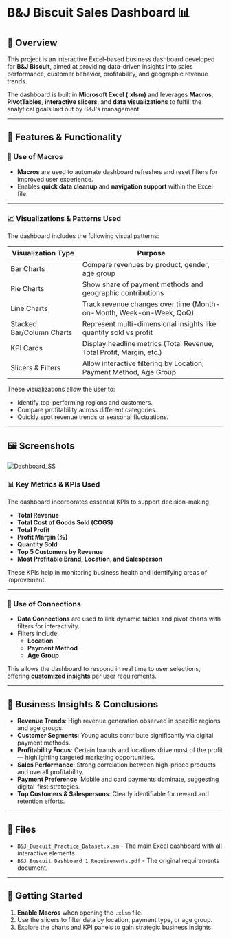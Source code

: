 # B&J Biscuit Sales Dashboard 📊

## 🚀 Overview

This project is an interactive Excel-based business dashboard developed for **B&J Biscuit**, aimed at providing data-driven insights into sales performance, customer behavior, profitability, and geographic revenue trends.

The dashboard is built in **Microsoft Excel (.xlsm)** and leverages **Macros**, **PivotTables**, **interactive slicers**, and **data visualizations** to fulfill the analytical goals laid out by B&J's management.

---

## 🔧 Features & Functionality

### 🧠 Use of Macros
- **Macros** are used to automate dashboard refreshes and reset filters for improved user experience.
- Enables **quick data cleanup** and **navigation support** within the Excel file.

---

### 📈 Visualizations & Patterns Used

The dashboard includes the following visual patterns:

| Visualization Type       | Purpose                                                                 |
|--------------------------|-------------------------------------------------------------------------|
| Bar Charts               | Compare revenues by product, gender, age group                          |
| Pie Charts               | Show share of payment methods and geographic contributions              |
| Line Charts              | Track revenue changes over time (Month-on-Month, Week-on-Week, QoQ)     |
| Stacked Bar/Column Charts| Represent multi-dimensional insights like quantity sold vs profit       |
| KPI Cards                | Display headline metrics (Total Revenue, Total Profit, Margin, etc.)    |
| Slicers & Filters        | Allow interactive filtering by Location, Payment Method, Age Group      |

These visualizations allow the user to:
- Identify top-performing regions and customers.
- Compare profitability across different categories.
- Quickly spot revenue trends or seasonal fluctuations.

---
## 🖼️ Screenshots

![Dashboard_SS](https://github.com/user-attachments/assets/f3a519c1-8fd2-4aab-93bd-63d32e568397)


### 📊 Key Metrics & KPIs Used

The dashboard incorporates essential KPIs to support decision-making:

- **Total Revenue**
- **Total Cost of Goods Sold (COGS)**
- **Total Profit**
- **Profit Margin (%)**
- **Quantity Sold**
- **Top 5 Customers by Revenue**
- **Most Profitable Brand, Location, and Salesperson**

These KPIs help in monitoring business health and identifying areas of improvement.

---

### 🔗 Use of Connections

- **Data Connections** are used to link dynamic tables and pivot charts with filters for interactivity.
- Filters include:
  - **Location**
  - **Payment Method**
  - **Age Group**

This allows the dashboard to respond in real time to user selections, offering **customized insights** per user requirements.

---


## 📌 Business Insights & Conclusions

- **Revenue Trends**: High revenue generation observed in specific regions and age groups.
- **Customer Segments**: Young adults contribute significantly via digital payment methods.
- **Profitability Focus**: Certain brands and locations drive most of the profit — highlighting targeted marketing opportunities.
- **Sales Performance**: Strong correlation between high-priced products and overall profitability.
- **Payment Preference**: Mobile and card payments dominate, suggesting digital-first strategies.
- **Top Customers & Salespersons**: Clearly identifiable for reward and retention efforts.

---

## 📂 Files

- `B&J_Buscuit_Practice_Dataset.xlsm` - The main Excel dashboard with all interactive elements.
- `B&J Buscuit Dashboard 1 Requirements.pdf` - The original requirements document.

---

## 🚀 Getting Started

1. **Enable Macros** when opening the `.xlsm` file.
2. Use the slicers to filter data by location, payment type, or age group.
3. Explore the charts and KPI panels to gain strategic business insights.
